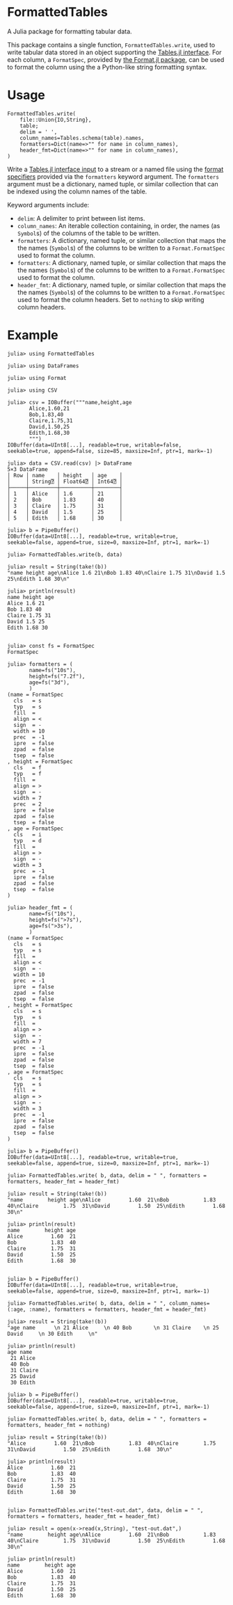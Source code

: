 # FormattedTables

A Julia package for formatting tabular data.

This package contains a single function, `FormattedTables.write`, used to write 
tabular data stored in an object supporting the [Tables.jl 
interface](https://github.com/JuliaData/Tables.jl). For each column, a 
`FormatSpec`, provided by [the Format.jl 
package](https://github.com/JuliaString/Format.jl), can be used to format the 
column using the a Python-like string formatting syntax.


# Usage
```
FormattedTables.write(
    file::Union{IO,String},
    table;
    delim = ' ',
    column_names=Tables.schema(table).names,
    formatters=Dict(name=>"" for name in column_names),
    header_fmt=Dict(name=>"" for name in column_names),
)
```
Write a [Tables.jl interface input](https://github.com/JuliaData/Tables.jl)
to a stream or a named file using the [format specifiers](https://github.com/JuliaString/Format.jl)
provided via the `formatters` keyword argument. The `formatters` argument must
be a dictionary, named tuple, or similar collection that can be indexed using
the column names of the table.

Keyword arguments include:
* `delim`: A delimiter to print between list items.
* `column_names`: An iterable collection containing, in order, the names (as
  `Symbol`s) of the columns of the table to be written.
* `formatters`: A dictionary, named tuple, or similar collection that maps 
  the the names (`Symbol`s) of the columns to be written to a `Format.FormatSpec`
  used to format the column.
* `formatters`: A dictionary, named tuple, or similar collection that maps 
  the the names (`Symbol`s) of the columns to be written to a `Format.FormatSpec`
  used to format the column.
* `header_fmt`: A dictionary, named tuple, or similar collection that maps 
  the the names (`Symbol`s) of the columns to be written to a `Format.FormatSpec`
  used to format the column headers. Set to `nothing` to skip writing column
  headers.

# Example

```
julia> using FormattedTables

julia> using DataFrames

julia> using Format

julia> using CSV

julia> csv = IOBuffer("""name,height,age
       Alice,1.60,21
       Bob,1.83,40
       Claire,1.75,31
       David,1.50,25
       Edith,1.68,30
       """)
IOBuffer(data=UInt8[...], readable=true, writable=false, seekable=true, append=false, size=85, maxsize=Inf, ptr=1, mark=-1)

julia> data = CSV.read(csv) |> DataFrame
5×3 DataFrame
│ Row │ name    │ height   │ age    │
│     │ String⍰ │ Float64⍰ │ Int64⍰ │
├─────┼─────────┼──────────┼────────┤
│ 1   │ Alice   │ 1.6      │ 21     │
│ 2   │ Bob     │ 1.83     │ 40     │
│ 3   │ Claire  │ 1.75     │ 31     │
│ 4   │ David   │ 1.5      │ 25     │
│ 5   │ Edith   │ 1.68     │ 30     │

julia> b = PipeBuffer()
IOBuffer(data=UInt8[...], readable=true, writable=true, seekable=false, append=true, size=0, maxsize=Inf, ptr=1, mark=-1)

julia> FormattedTables.write(b, data)

julia> result = String(take!(b))
"name height age\nAlice 1.6 21\nBob 1.83 40\nClaire 1.75 31\nDavid 1.5 25\nEdith 1.68 30\n"

julia> println(result)
name height age
Alice 1.6 21
Bob 1.83 40
Claire 1.75 31
David 1.5 25
Edith 1.68 30


julia> const fs = FormatSpec
FormatSpec

julia> formatters = (
       name=fs("10s"),
       height=fs("7.2f"),
       age=fs("3d"),
       )
(name = FormatSpec
  cls   = s
  typ   = s
  fill  =
  align = <
  sign  = -
  width = 10
  prec  = -1
  ipre  = false
  zpad  = false
  tsep  = false
, height = FormatSpec
  cls   = f
  typ   = f
  fill  =
  align = >
  sign  = -
  width = 7
  prec  = 2
  ipre  = false
  zpad  = false
  tsep  = false
, age = FormatSpec
  cls   = i
  typ   = d
  fill  =
  align = >
  sign  = -
  width = 3
  prec  = -1
  ipre  = false
  zpad  = false
  tsep  = false
)

julia> header_fmt = (
       name=fs("10s"),
       height=fs(">7s"),
       age=fs(">3s"),
       )
(name = FormatSpec
  cls   = s
  typ   = s
  fill  =
  align = <
  sign  = -
  width = 10
  prec  = -1
  ipre  = false
  zpad  = false
  tsep  = false
, height = FormatSpec
  cls   = s
  typ   = s
  fill  =
  align = >
  sign  = -
  width = 7
  prec  = -1
  ipre  = false
  zpad  = false
  tsep  = false
, age = FormatSpec
  cls   = s
  typ   = s
  fill  =
  align = >
  sign  = -
  width = 3
  prec  = -1
  ipre  = false
  zpad  = false
  tsep  = false
)

julia> b = PipeBuffer()
IOBuffer(data=UInt8[...], readable=true, writable=true, seekable=false, append=true, size=0, maxsize=Inf, ptr=1, mark=-1)

julia> FormattedTables.write( b, data, delim = " ", formatters = formatters, header_fmt = header_fmt)

julia> result = String(take!(b))
"name        height age\nAlice         1.60  21\nBob           1.83  40\nClaire        1.75  31\nDavid         1.50  25\nEdith         1.68  30\n"

julia> println(result)
name        height age
Alice         1.60  21
Bob           1.83  40
Claire        1.75  31
David         1.50  25
Edith         1.68  30


julia> b = PipeBuffer()
IOBuffer(data=UInt8[...], readable=true, writable=true, seekable=false, append=true, size=0, maxsize=Inf, ptr=1, mark=-1)

julia> FormattedTables.write( b, data, delim = " ", column_names=(:age, :name), formatters = formatters, header_fmt = header_fmt)

julia> result = String(take!(b))
"age name      \n 21 Alice     \n 40 Bob       \n 31 Claire    \n 25 David     \n 30 Edith     \n"

julia> println(result)
age name
 21 Alice
 40 Bob
 31 Claire
 25 David
 30 Edith

julia> b = PipeBuffer()
IOBuffer(data=UInt8[...], readable=true, writable=true, seekable=false, append=true, size=0, maxsize=Inf, ptr=1, mark=-1)

julia> FormattedTables.write( b, data, delim = " ", formatters = formatters, header_fmt = nothing)

julia> result = String(take!(b))
"Alice         1.60  21\nBob           1.83  40\nClaire        1.75  31\nDavid         1.50  25\nEdith         1.68  30\n"

julia> println(result)
Alice         1.60  21
Bob           1.83  40
Claire        1.75  31
David         1.50  25
Edith         1.68  30


julia> FormattedTables.write("test-out.dat", data, delim = " ", formatters = formatters, header_fmt = header_fmt)

julia> result = open(x->read(x,String), "test-out.dat",)
"name        height age\nAlice         1.60  21\nBob           1.83  40\nClaire        1.75  31\nDavid         1.50  25\nEdith         1.68  30\n"

julia> println(result)
name        height age
Alice         1.60  21
Bob           1.83  40
Claire        1.75  31
David         1.50  25
Edith         1.68  30
